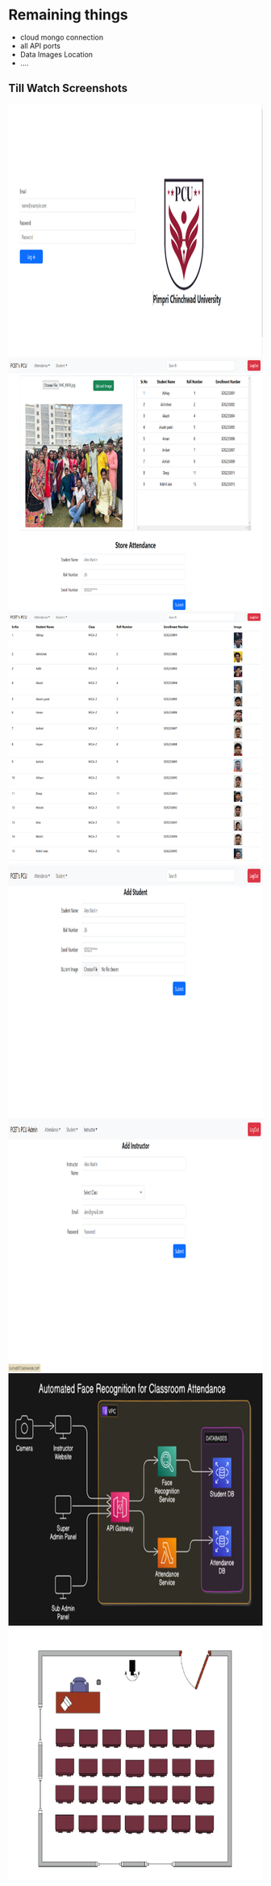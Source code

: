 <h1>Remaining things</h1>
<ul>
  <li>cloud mongo connection</li>
  <li>all API ports </li>
  <li>Data Images Location</li>
  <li>....</li>
</ul>
<h2>Till Watch Screenshots</h2>
<img src="https://github.com/Abhaykevat23/FaceMark-Vercel/blob/master/Correct%20Detect%20Data/FaceMark%20Screenshots/Login.png" height=500 width=1000 alt="FaceMark Image" >
<img src="https://github.com/Abhaykevat23/FaceMark-Vercel/blob/master/Correct%20Detect%20Data/FaceMark%20Screenshots/Instructor%20Home.png" height=500 width=1000 alt="FaceMark Image" >
<img src="https://github.com/Abhaykevat23/FaceMark-Vercel/blob/master/Correct%20Detect%20Data/FaceMark%20Screenshots/Display%20Students.png" height=500 width=1000 alt="FaceMark Image" >
<img src="https://github.com/Abhaykevat23/FaceMark-Vercel/blob/master/Correct%20Detect%20Data/FaceMark%20Screenshots/Add%20Student.png" height=500 width=1000 alt="FaceMark Image" >
<img src="https://github.com/Abhaykevat23/FaceMark-Vercel/blob/master/Correct%20Detect%20Data/FaceMark%20Screenshots/Add%20Instructor.png" height=500 width=1000 alt="FaceMark Image" >
<img src="https://github.com/Abhaykevat23/FaceMark-Vercel/blob/master/Correct%20Detect%20Data/FaceMark%20Screenshots/Picture1.png" height=500 width=1000 alt="FaceMark Image" >
<img src="https://github.com/Abhaykevat23/FaceMark-Vercel/blob/master/Correct%20Detect%20Data/FaceMark%20Screenshots/How%20it%20looks.png" height=500 width=1000 alt="FaceMark Image" >

